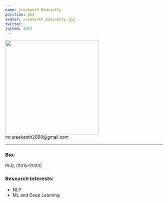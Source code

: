 ```yaml
---
name: Sreekanth Madisetty
position: phd
avatar: sreekanth_madisetty.jpg
twitter:
joined: 2015
---
```


<img width="300" src="{{site.baseurl}}/images/people/{{page.avatar}}" data-action="zoom">
<i class="fa fa-envelope-o"></i> mr.sreekanth2008@gmail.com<br>
<hr>

### Bio:
 PhD, (2015-2020)

### Research Interests:
* NLP
* ML and Deep Learning
